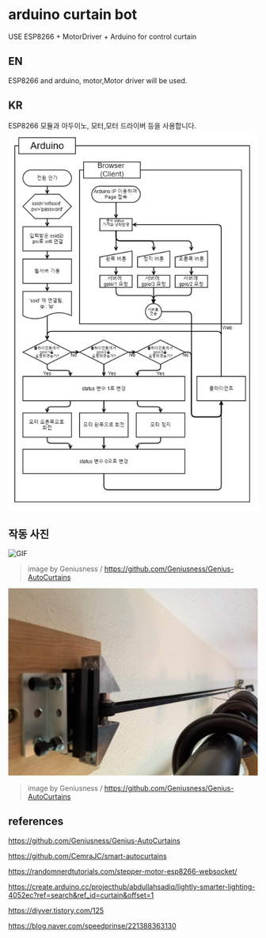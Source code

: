 # arduino curtain bot
USE ESP8266 + MotorDriver + Arduino for control curtain

## EN
ESP8266 and arduino, motor,Motor driver will be used.

## KR
ESP8266 모듈과 아두이노, 모터,모터 드라이버 등을 사용합니다.
![Flowchart](./Docs/Flowchart-KR.png)

## 작동 사진
![GIF](./Docs/curtains-opening.gif)
> image by Geniusness / https://github.com/Geniusness/Genius-AutoCurtains

![image](./Docs/Genius-AutoCurtain-BeltandTensioner.jpg)
> image by Geniusness / https://github.com/Geniusness/Genius-AutoCurtains
## references

https://github.com/Geniusness/Genius-AutoCurtains

https://github.com/CemraJC/smart-autocurtains

https://randomnerdtutorials.com/stepper-motor-esp8266-websocket/

https://create.arduino.cc/projecthub/abdullahsadiq/lightly-smarter-lighting-4052ec?ref=search&ref_id=curtain&offset=1

https://diyver.tistory.com/125

https://blog.naver.com/speedprinse/221388363130
